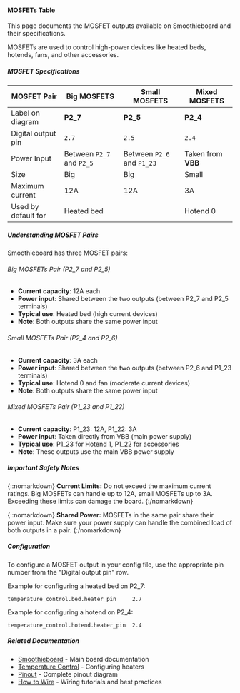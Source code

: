 
#### MOSFETs Table

This page documents the MOSFET outputs available on Smoothieboard and their specifications.

MOSFETs are used to control high-power devices like heated beds, hotends, fans, and other accessories.

##### MOSFET Specifications

| MOSFET Pair         | Big MOSFETS        | Small MOSFETS      | Mixed MOSFETS         |
|---------------------|--------------------|--------------------|-----------------------|
| Label on diagram    | **P2_7**           | **P2_5**           | **P2_4**              | **P2_6**           | **P1_23** | **P1_22** |
| Digital output pin  | `2.7`              | `2.5`              | `2.4`                 | `2.6`              | `1.23`    | `1.22`    |
| Power Input         | Between `P2_7` and `P2_5` | Between `P2_6` and `P1_23` | Taken from **VBB**    |
| Size                | Big                | Big                | Small                 | Small              | Big       | Small     |
| Maximum current     | 12A                | 12A                | 3A                    | 3A                 | 12A       | 3A        |
| Used by default for | Heated bed         |                    | Hotend 0              | Fan                | Hotend 1  |           |

##### Understanding MOSFET Pairs

Smoothieboard has three MOSFET pairs:

###### Big MOSFETs Pair (P2_7 and P2_5)

- **Current capacity**: 12A each
- **Power input**: Shared between the two outputs (between P2_7 and P2_5 terminals)
- **Typical use**: Heated bed (high current devices)
- **Note**: Both outputs share the same power input

###### Small MOSFETs Pair (P2_4 and P2_6)

- **Current capacity**: 3A each
- **Power input**: Shared between the two outputs (between P2_6 and P1_23 terminals)
- **Typical use**: Hotend 0 and fan (moderate current devices)
- **Note**: Both outputs share the same power input

###### Mixed MOSFETs Pair (P1_23 and P1_22)

- **Current capacity**: P1_23: 12A, P1_22: 3A
- **Power input**: Taken directly from VBB (main power supply)
- **Typical use**: P1_23 for Hotend 1, P1_22 for accessories
- **Note**: These outputs use the main VBB power supply

##### Important Safety Notes

{::nomarkdown}
<sl-alert variant="warning" open>
  <sl-icon slot="icon" name="exclamation-triangle"></sl-icon>
  <strong>Current Limits:</strong> Do not exceed the maximum current ratings. Big MOSFETs can handle up to 12A, small MOSFETs up to 3A. Exceeding these limits can damage the board.
</sl-alert>
{:/nomarkdown}

{::nomarkdown}
<sl-alert variant="neutral" open>
  <sl-icon slot="icon" name="info-circle"></sl-icon>
  <strong>Shared Power:</strong> MOSFETs in the same pair share their power input. Make sure your power supply can handle the combined load of both outputs in a pair.
</sl-alert>
{:/nomarkdown}

##### Configuration

To configure a MOSFET output in your config file, use the appropriate pin number from the "Digital output pin" row.

Example for configuring a heated bed on P2_7:

```
temperature_control.bed.heater_pin     2.7
```

Example for configuring a hotend on P2_4:

```
temperature_control.hotend.heater_pin  2.4
```

##### Related Documentation

- [Smoothieboard](smoothieboard) - Main board documentation
- [Temperature Control](temperaturecontrol) - Configuring heaters
- [Pinout](pinout) - Complete pinout diagram
- [How to Wire](how-to-wire) - Wiring tutorials and best practices
